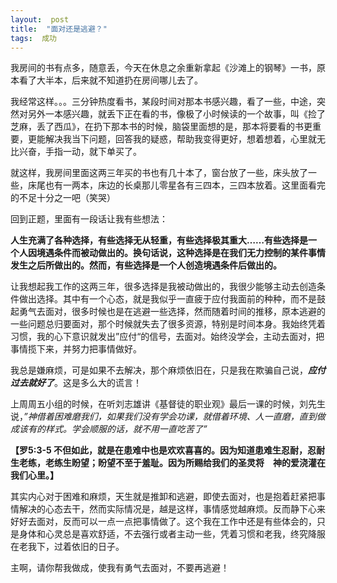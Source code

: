 ```yaml
---
layout:  post
title:  "面对还是逃避？"
tags:  成功
---
```


我房间的书有点多，随意丢，今天在休息之余重新拿起《沙滩上的钢琴》一书，原本看了大半本，后来就不知道扔在房间哪儿去了。

我经常这样。。。三分钟热度看书，某段时间对那本书感兴趣，看了一些，中途，突然对另外一本感兴趣，就丢下正在看的书，像极了小时候读的一个故事，叫《捡了芝麻，丢了西瓜》，在扔下那本书的时候，脑袋里面想的是，那本将要看的书更重要，更能解决我当下问题，回答我的疑惑，帮助我变得更好，想着想着，心里就无比兴奋，手指一动，就下单买了。

就这样，我房间里面这两三年买的书也有几十本了，窗台放了一些，床头放了一些，床尾也有一两本，床边的长桌那儿零星各有三四本，三四本放着。这里面看完的不足十分之一吧（笑哭）

回到正题，里面有一段话让我有些想法：

**人生充满了各种选择，有些选择无从轻重，有些选择极其重大……有些选择是一个人因境遇条件而被动做出的。换句话说，这种选择是在我们无力控制的某件事情发生之后所做出的。然而，有些选择是一个人创造境遇条件后做出的。**

让我想起我工作的这两三年，很多选择是我被动做出的，我很少能够主动去创造条件做出选择。其中有一个心态，就是我似乎一直疲于应付我面前的种种，而不是鼓起勇气去面对，很多时候也是在逃避一些选择，然而随着时间的推移，原本逃避的一些问题总归要面对，那个时候就失去了很多资源，特别是时间本身。我始终凭着习惯，我的心下意识就发出”应付“的信号，去面对。始终没学会，主动去面对，把事情揽下来，并努力把事情做好。

我总是嫌麻烦，可是如果不去解决，那个麻烦依旧在，只是我在欺骗自己说，**_应付过去就好了_**。这是多么大的谎言！

上周周五小组的时候，在听刘志雄讲《基督徒的职业观》最后一课的时候，刘先生说，_”神借着困难磨我们，如果我们没有学会功课，就借着环境、人一直磨，直到做成该有的样式。学会顺服的话，就不用一直吃苦了”_

**【罗5:3-5 不但如此，就是在患难中也是欢欢喜喜的。因为知道患难生忍耐，忍耐生老练，老练生盼望；盼望不至于羞耻。因为所赐给我们的圣灵将　神的爱浇灌在我们心里。】**

其实内心对于困难和麻烦，天生就是推卸和逃避，即使去面对，也是抱着赶紧把事情解决的心态去干，然而实际情况是，越是这样，事情感觉越麻烦。反而静下心来好好去面对，反而可以一点一点把事情做了。这个我在工作中还是有些体会的，只是身体和心灵总是喜欢舒适，不去强行或者主动一些，凭着习惯和老我，终究降服在老我下，过着依旧的日子。

主啊，请你帮我做成，使我有勇气去面对，不要再逃避！